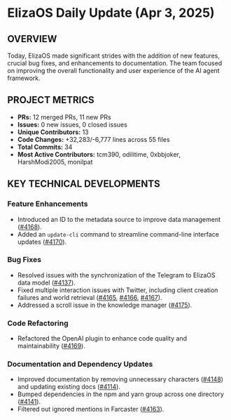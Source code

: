# ElizaOS Daily Update (Apr 3, 2025)

## OVERVIEW 
Today, ElizaOS made significant strides with the addition of new features, crucial bug fixes, and enhancements to documentation. The team focused on improving the overall functionality and user experience of the AI agent framework.

## PROJECT METRICS
- **PRs:** 12 merged PRs, 11 new PRs
- **Issues:** 0 new issues, 0 closed issues
- **Unique Contributors:** 13
- **Code Changes:** +32,283/-6,777 lines across 55 files
- **Total Commits:** 34
- **Most Active Contributors:** tcm390, odilitime, 0xbbjoker, HarshModi2005, monilpat

## KEY TECHNICAL DEVELOPMENTS

### Feature Enhancements
- Introduced an ID to the metadata source to improve data management ([#4168](https://github.com/elizaos/eliza/pull/4168)).
- Added an `update-cli` command to streamline command-line interface updates ([#4170](https://github.com/elizaos/eliza/pull/4170)).

### Bug Fixes
- Resolved issues with the synchronization of the Telegram to ElizaOS data model ([#4137](https://github.com/elizaos/eliza/pull/4137)).
- Fixed multiple interaction issues with Twitter, including client creation failures and world retrieval ([#4165](https://github.com/elizaos/eliza/pull/4165), [#4166](https://github.com/elizaos/eliza/pull/4166), [#4167](https://github.com/elizaos/eliza/pull/4167)).
- Addressed a scroll issue in the knowledge manager ([#4175](https://github.com/elizaos/eliza/pull/4175)).

### Code Refactoring
- Refactored the OpenAI plugin to enhance code quality and maintainability ([#4169](https://github.com/elizaos/eliza/pull/4169)).

### Documentation and Dependency Updates
- Improved documentation by removing unnecessary characters ([#4148](https://github.com/elizaos/eliza/pull/4148)) and updating existing docs ([#4114](https://github.com/elizaos/eliza/pull/4114)).
- Bumped dependencies in the npm and yarn group across one directory ([#4141](https://github.com/elizaos/eliza/pull/4141)).
- Filtered out ignored mentions in Farcaster ([#4163](https://github.com/elizaos/eliza/pull/4163)).
